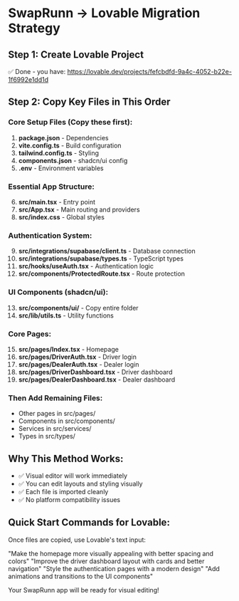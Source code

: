 # SwapRunn → Lovable Migration Strategy

## Step 1: Create Lovable Project
✅ Done - you have: https://lovable.dev/projects/fefcbdfd-9a4c-4052-b22e-1f6992e1dd1d

## Step 2: Copy Key Files in This Order

### Core Setup Files (Copy these first):
1. **package.json** - Dependencies
2. **vite.config.ts** - Build configuration  
3. **tailwind.config.ts** - Styling
4. **components.json** - shadcn/ui config
5. **.env** - Environment variables

### Essential App Structure:
6. **src/main.tsx** - Entry point
7. **src/App.tsx** - Main routing and providers
8. **src/index.css** - Global styles

### Authentication System:
9. **src/integrations/supabase/client.ts** - Database connection
10. **src/integrations/supabase/types.ts** - TypeScript types
11. **src/hooks/useAuth.tsx** - Authentication logic
12. **src/components/ProtectedRoute.tsx** - Route protection

### UI Components (shadcn/ui):
13. **src/components/ui/** - Copy entire folder
14. **src/lib/utils.ts** - Utility functions

### Core Pages:
15. **src/pages/Index.tsx** - Homepage
16. **src/pages/DriverAuth.tsx** - Driver login
17. **src/pages/DealerAuth.tsx** - Dealer login  
18. **src/pages/DriverDashboard.tsx** - Driver dashboard
19. **src/pages/DealerDashboard.tsx** - Dealer dashboard

### Then Add Remaining Files:
- Other pages in src/pages/
- Components in src/components/
- Services in src/services/
- Types in src/types/

## Why This Method Works:
- ✅ Visual editor will work immediately
- ✅ You can edit layouts and styling visually
- ✅ Each file is imported cleanly
- ✅ No platform compatibility issues

## Quick Start Commands for Lovable:
Once files are copied, use Lovable's text input:

"Make the homepage more visually appealing with better spacing and colors"
"Improve the driver dashboard layout with cards and better navigation" 
"Style the authentication pages with a modern design"
"Add animations and transitions to the UI components"

Your SwapRunn app will be ready for visual editing!